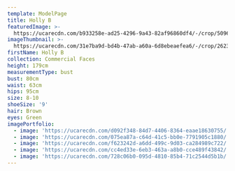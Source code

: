 ```yaml
---
template: ModelPage
title: Holly B
featuredImage: >-
  https://ucarecdn.com/b933258e-ad25-4296-9a43-82af96860df4/-/crop/5096x2224/0,0/-/preview/
imageThumbnail: >-
  https://ucarecdn.com/31e7ba9d-bd4b-47ab-a60a-6d8ebeaefea6/-/crop/2623x3617/1249,0/-/preview/
firstName: Holly B
collection: Commercial Faces
height: 179cm
measurementType: bust
bust: 80cm
waist: 63cm
hips: 95cm
size: 8-10
shoeSize: '9'
hair: Brown
eyes: Green
imagePortfolio:
  - image: 'https://ucarecdn.com/d092f348-84d7-4406-8364-eaae18630755/'
  - image: 'https://ucarecdn.com/075ea87a-c64d-41c5-bb0e-7791905c1880/'
  - image: 'https://ucarecdn.com/f623242d-a6dd-499c-9d03-ca284989c722/'
  - image: 'https://ucarecdn.com/cc4ed33e-6eb3-463a-a8b0-cce489f43842/'
  - image: 'https://ucarecdn.com/728c06b0-095d-4810-85b4-71c2544d5b1b/'
---
```


